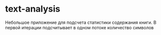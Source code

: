 # text-analysis
Небольшое приложение для подсчета статистики содержания книги. В первой итерации подсчитывает в одном потоке количество символов
